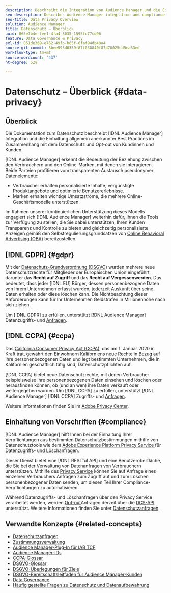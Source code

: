 ```yaml
---
description: Beschreibt die Integration von Audience Manager und die Einhaltung allgemein anerkannter Best Practices in Bezug auf Verbraucherschutz und Opt-out-Verfahren.
seo-description: Describes Audience Manager integration and compliance with generally accepted best practices related to consumer privacy and opt-out procedures.
seo-title: Data Privacy Overview
solution: Audience Manager
title: Datenschutz – Überblick
uuid: 865e7b4e-fee1-4fa4-8035-1595fc77cd96
feature: Data Governance & Privacy
exl-id: 051de369-e762-49fb-b65f-6faf94db48a4
source-git-commit: 8bee593d0359f87f030840f87d70025dd5ea33ed
workflow-type: tm+mt
source-wordcount: '437'
ht-degree: 52%

---
```


# Datenschutz – Überblick {#data-privacy}

## Überblick

Die Dokumentation zum Datenschutz beschreibt [!DNL Audience Manager] Integration und die Einhaltung allgemein anerkannter Best Practices im Zusammenhang mit dem Datenschutz und Opt-out von Kundinnen und Kunden.

[!DNL Audience Manager] erkennt die Bedeutung der Beziehung zwischen den Verbrauchern und den Online-Marken, mit denen sie interagieren. Beide Parteien profitieren vom transparenten Austausch pseudonymer Datenelemente:

* Verbraucher erhalten personalisierte Inhalte, vergünstigte Produktangebote und optimierte Benutzererlebnisse.
* Marken erhalten wichtige Umsatzströme, die mehrere Online-Geschäftsmodelle unterstützen.

Im Rahmen unserer kontinuierlichen Unterstützung dieses Modells engagiert sich [!DNL Audience Manager] weiterhin dafür, Ihnen die Tools zur Verfügung zu stellen, die Sie dabei unterstützen, Ihren Kunden Transparenz und Kontrolle zu bieten und gleichzeitig personalisierte Anzeigen gemäß den Selbstregulierungsgrundsätzen von [Online Behavioral Advertising (OBA)](https://www.iab.com/news/self-regulatory-principles-for-online-behavioral-advertising/) bereitzustellen.

## [!DNL GDPR] {#gdpr}

Mit der [Datenschutz-Grundverordnung (DSGVO)](https://gdpr.eu/data-privacy/) wurden mehrere neue Datenschutzrechte für Mitglieder der Europäischen Union eingeführt, darunter das **Recht auf Zugriff** und das **Recht auf Vergessenwerden**. Das bedeutet, dass jeder [!DNL EU] Bürger, dessen personenbezogene Daten von Ihrem Unternehmen erfasst wurden, jederzeit Auskunft über seine Daten erhalten oder diese löschen kann. Die Nichtbeachtung dieser Anforderungen kann für Ihr Unternehmen Geldstrafen in Millionenhöhe nach sich ziehen.

Um [!DNL GDPR] zu erfüllen, unterstützt [!DNL Audience Manager] Datenzugriffs- und [Anfragen](data-privacy-requests.md).

## [!DNL CCPA] {#ccpa}

Das [California Consumer Privacy Act (CCPA)](https://www.caprivacy.org/about), das am 1. Januar 2020 in Kraft trat, gewährt den Einwohnern Kaliforniens neue Rechte in Bezug auf ihre personenbezogenen Daten und legt bestimmten Unternehmen, die in Kalifornien geschäftlich tätig sind, Datenschutzpflichten auf.

[!DNL CCPA] bietet neue Datenschutzrechte, mit denen Verbraucher beispielsweise ihre personenbezogenen Daten einsehen und löschen oder herausfinden können, ob (und an wen) ihre Daten verkauft oder weitergegeben wurden. Um [!DNL CCPA] zu erfüllen, unterstützt [!DNL Audience Manager] [!DNL CCPA] Zugriffs- und [Anfragen](data-privacy-requests.md).

Weitere Informationen finden Sie im [Adobe Privacy Center](https://www.adobe.com/de/privacy/opt-out.html).

## Einhaltung von Vorschriften {#compliance}

[!DNL Audience Manager] hilft Ihnen bei der Einhaltung Ihrer Verpflichtungen aus bestimmten Datenschutzbestimmungen mithilfe von Datenschutztools wie dem [Adobe Experience Platform Privacy Service ](https://experienceleague.adobe.com/docs/experience-platform/privacy/home.html?lang=de) für Datenzugriffs- und Löschanfragen.

Dieser Dienst bietet eine [!DNL RESTful API] und eine Benutzeroberfläche, die Sie bei der Verwaltung von Datenanfragen von Verbrauchern unterstützen. Mithilfe des [Privacy Service](https://experienceleague.adobe.com/docs/experience-platform/privacy/home.html?lang=de) können Sie auf Anfrage eines einzelnen Verbrauchers Anfragen zum Zugriff auf und zum Löschen personenbezogener Daten senden, um diesen Teil Ihrer Compliance-Verpflichtungen zu automatisieren.

Während Datenzugriffs- und Löschanfragen über den Privacy Service verarbeitet werden, werden [Opt-out](data-privacy-requests.md#opt-out-requests)Anfragen derzeit über die [DCS-API](../../api/dcs-intro/dcs-api-reference/dcs-api-reference-overview.md) unterstützt. Weitere Informationen finden Sie unter [Datenschutzanfragen](data-privacy-requests.md).

## Verwandte Konzepte {#related-concepts}

* [Datenschutzanfragen](data-privacy-requests.md)
* [Zustimmungsverwaltung](data-privacy-consent.md)
* [Audience Manager-Plug-In für IAB TCF](aam-iab-plugin.md)
* [Audience Manager-IDs](data-privacy-ids.md)
* [CCPA-Glossar](aam-ccpa-glossary.md)
* [DSGVO-Glossar](aam-gdpr-glossary.md)
* [DSGVO-Überlegungen für Ziele](aam-gdpr-partners.md)
* [DSGVO-Bereitschaftsleitfaden für Audience Manager-Kunden](aam-gdpr-readiness.md)
* [Data Governance](data-governance.md)
* [Häufig gestellte Fragen zu Datenschutz und Datenaufbewahrung](../../faq/faq-privacy.md)
